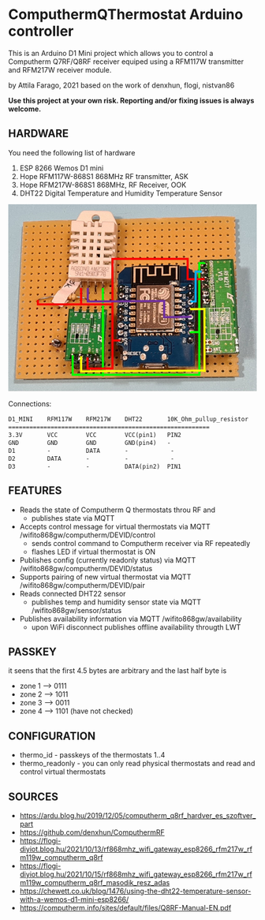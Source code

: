 # ComputhermQThermostat Arduino controller

This is an Arduino D1 Mini project which allows you to control a Computherm Q7RF/Q8RF receiver equiped using a RFM117W transmitter and RFM217W receiver module.

by Attila Farago, 2021 based on the work of denxhun, flogi, nistvan86

**Use this project at your own risk. Reporting and/or fixing issues is always welcome.**

## HARDWARE
You need the following list of hardware
1. ESP 8266 Wemos D1 mini
2. Hope RFM117W-868S1 868MHz RF transmitter, ASK
3. Hope RFM217W-868S1 868MHz, RF Receiver, OOK
4. DHT22 Digital Temperature and Humidity Temperature Sensor

![module connections](./doc/d1computherm_wiring.jpg "module connections")

Connections:

    D1_MINI    RFM117W    RFM217W    DHT22       10K_Ohm_pullup_resistor
    =========================================================
    3.3V       VCC        VCC        VCC(pin1)   PIN2
    GND        GND        GND        GND(pin4)   -
    D1         -          DATA       -            -
    D2         DATA       -          -            -
    D3         -          -          DATA(pin2)  PIN1

## FEATURES
* Reads the state of Computherm Q thermostats throu RF and 
  * publishes state via MQTT
* Accepts control message for virtual thermostats via MQTT /wifito868gw/computherm/DEVID/control
  * sends control command to Computherm receiver via RF repeatedly
  * flashes LED if virtual thermostat is ON
* Publishes config (currently readonly status) via MQTT /wifito868gw/computherm/DEVID/status
* Supports pairing of new virtual thermostat via MQTT /wifito868gw/computherm/DEVID/pair
* Reads connected DHT22 sensor
  * publishes temp and humidity sensor state via MQTT /wifito868gw/sensor/status
* Publishes availability information via MQTT /wifito868gw/availability 
  * upon WiFi disconnect publishes offline availability througth LWT

## PASSKEY
it seens that the first 4.5 bytes are arbitrary and the last half byte is
* zone 1 --> 0111
* zone 2 --> 1011
* zone 3 --> 0011
* zone 4 --> 1101 (have not checked)

## CONFIGURATION
* thermo_id - passkeys of the thermostats 1..4
* thermo_readonly - you can only read physical thermostats and read and control virtual thermostats
  
## SOURCES
* https://ardu.blog.hu/2019/12/05/computherm_q8rf_hardver_es_szoftver_part
* https://github.com/denxhun/ComputhermRF
* https://flogi-diyiot.blog.hu/2021/10/13/rf868mhz_wifi_gateway_esp8266_rfm217w_rfm119w_computherm_q8rf
* https://flogi-diyiot.blog.hu/2021/10/15/rf868mhz_wifi_gateway_esp8266_rfm217w_rfm119w_computherm_q8rf_masodik_resz_adas
* https://chewett.co.uk/blog/1476/using-the-dht22-temperature-sensor-with-a-wemos-d1-mini-esp8266/
* https://computherm.info/sites/default/files/Q8RF-Manual-EN.pdf
